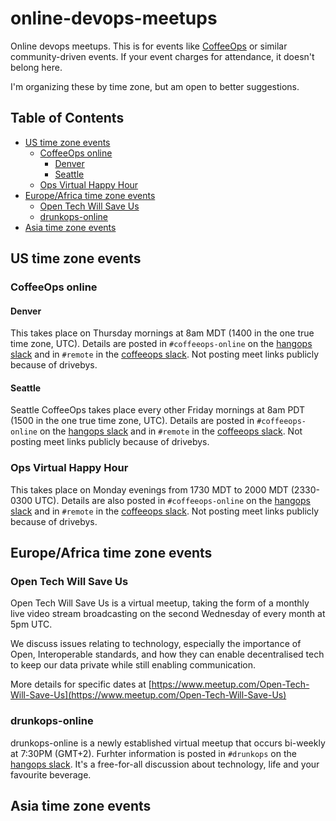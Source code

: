 
# online-devops-meetups

Online devops meetups. This is for events like [CoffeeOps](https://www.coffeeops.org/) or similar community-driven events. If your event charges for attendance, it doesn't belong here.

I'm organizing these by time zone, but am open to better suggestions.

<!-- START doctoc generated TOC please keep comment here to allow auto update -->
<!-- DON'T EDIT THIS SECTION, INSTEAD RE-RUN doctoc TO UPDATE -->
## Table of Contents

- [US time zone events](#us-time-zone-events)
  - [CoffeeOps online](#coffeeops-online)
    - [Denver](#denver)
    - [Seattle](#seattle)
  - [Ops Virtual Happy Hour](#ops-virtual-happy-hour)
- [Europe/Africa time zone events](#europeafrica-time-zone-events)
  - [Open Tech Will Save Us](#open-tech-will-save-us)
  - [drunkops-online](#drunkops-online)
- [Asia time zone events](#asia-time-zone-events)

<!-- END doctoc generated TOC please keep comment here to allow auto update -->

## US time zone events

### CoffeeOps online

#### Denver

This takes place on Thursday mornings at 8am MDT (1400 in the one true time zone, UTC). Details are posted in `#coffeeops-online` on the [hangops slack](https://hangops.slack.com/) and in `#remote` in the [coffeeops slack](https://coffeeops.slack.com). Not posting meet links publicly because of drivebys.

#### Seattle

Seattle CoffeeOps takes place every other Friday mornings at 8am PDT (1500 in the one true time zone, UTC). Details are posted in `#coffeeops-online` on the [hangops slack](https://hangops.slack.com/) and in `#remote` in the [coffeeops slack](https://coffeeops.slack.com). Not posting meet links publicly because of drivebys.

### Ops Virtual Happy Hour

This takes place on Monday evenings from 1730 MDT to 2000 MDT (2330-0300 UTC). Details are also posted in `#coffeeops-online` on the [hangops slack](https://hangops.slack.com/) and in `#remote` in the [coffeeops slack](https://coffeeops.slack.com). Not posting meet links publicly because of drivebys.

## Europe/Africa time zone events

### Open Tech Will Save Us

Open Tech Will Save Us is a virtual meetup, taking the form of a monthly live video stream broadcasting on the second Wednesday of every month at 5pm UTC.

We discuss issues relating to technology, especially the importance of Open, Interoperable standards, and how they can enable decentralised tech to keep our data private while still enabling communication.

More details for specific dates at [https://www.meetup.com/Open-Tech-Will-Save-Us](https://www.meetup.com/Open-Tech-Will-Save-Us)
### drunkops-online

drunkops-online is a newly established virtual meetup that occurs bi-weekly at 7:30PM (GMT+2).
Furhter information is posted in `#drunkops` on the [hangops slack](https://hangops.slack.com/). It's a free-for-all discussion about technology, life and your favourite beverage.


## Asia time zone events
